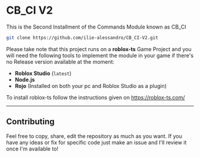 # CB_CI V2

This is the Second Installment of the Commands Module known as CB_CI

```bash
git clone https://github.com/ilie-alessandro/CB_CI-V2.git
```

Please take note that this project runs on a **roblox-ts** Game Project and you will need the following tools to implement
the module in your game if there's no Release version available at the moment:

- **Roblox Studio** (`latest`)
- **Node.js**
- **Rojo** (Installed on both your pc and Roblox Studio as a plugin)

To install roblox-ts follow the instructions given on https://roblox-ts.com/

---

## Contributing

Feel free to copy, share, edit the repository as much as you want. If you have any ideas or fix for specific code just make an issue and I'll review it once I'm available to!

